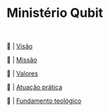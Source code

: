 # Ministério Qubit
</br>

🧭 | [Visão](./Visao)

🎯 | [Missão](Missao)

💎 | [Valores](Valores)

🧩 | [Atuação prática](AtuacaoPratica)

📜 | [Fundamento teológico](FundamentoTeologico)

